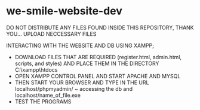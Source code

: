 # we-smile-website-dev
DO NOT DISTRIBUTE ANY FILES FOUND INSIDE THIS REPOSITORY, THANK YOU...
UPLOAD NECCESSARY FILES

INTERACTING WITH THE WEBSITE AND DB USING XAMPP;
- DOWNLOAD FILES THAT ARE REQUIRED (register.html, admin.html, scripts, and styles) AND PLACE THEM IN THE DIRECTORY C:\xampp\htdocs
- OPEN XAMPP CONTROL PANEL AND START APACHE AND MYSQL
- THEN START YOUR BROWSER AND TYPE IN THE URL localhost/phpmyadmin/ ~ accessing the db
  and localhost/name_of_file.exe
- TEST THE PROGRAMS

